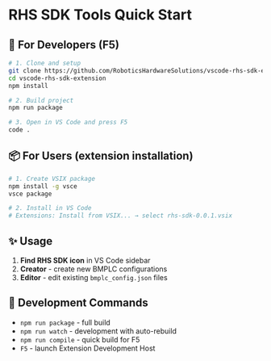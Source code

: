 # RHS SDK Tools Quick Start

## 🎯 For Developers (F5)

```bash
# 1. Clone and setup
git clone https://github.com/RoboticsHardwareSolutions/vscode-rhs-sdk-extension.git
cd vscode-rhs-sdk-extension
npm install

# 2. Build project
npm run package

# 3. Open in VS Code and press F5
code .
```

## 📦 For Users (extension installation)

```bash
# 1. Create VSIX package
npm install -g vsce
vsce package

# 2. Install in VS Code
# Extensions: Install from VSIX... → select rhs-sdk-0.0.1.vsix
```

## ✨ Usage

1. **Find RHS SDK icon** in VS Code sidebar
2. **Creator** - create new BMPLC configurations
3. **Editor** - edit existing `bmplc_config.json` files

## 🔧 Development Commands

- `npm run package` - full build
- `npm run watch` - development with auto-rebuild  
- `npm run compile` - quick build for F5
- `F5` - launch Extension Development Host

